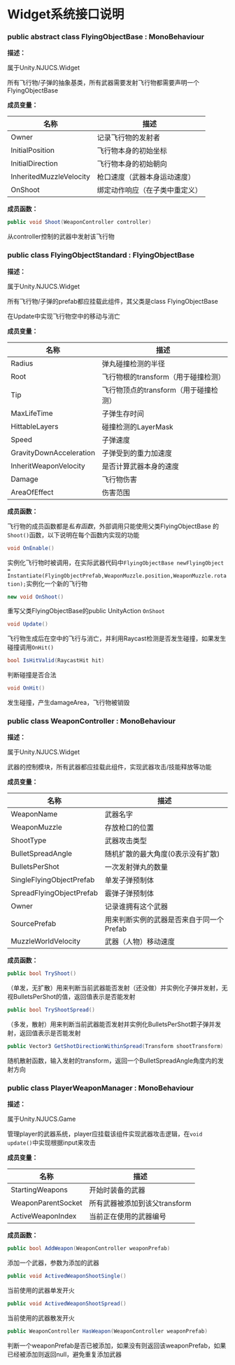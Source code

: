 # Widget系统接口说明

### public abstract class FlyingObjectBase : MonoBehaviour

**描述：**

属于Unity.NJUCS.Widget

所有飞行物/子弹的抽象基类，所有武器需要发射飞行物都需要声明一个FlyingObjectBase

**成员变量：**

| 名称                    | 描述                           |
| ----------------------- | ------------------------------ |
| Owner                   | 记录飞行物的发射者             |
| InitialPosition         | 飞行物本身的初始坐标           |
| InitialDirection        | 飞行物本身的初始朝向           |
| InheritedMuzzleVelocity | 枪口速度（武器本身运动速度）   |
| OnShoot                 | 绑定动作响应（在子类中重定义） |

**成员函数：**

```C#
public void Shoot(WeaponController controller)
```

从controller控制的武器中发射该飞行物




### public class FlyingObjectStandard : FlyingObjectBase

**描述：**

属于Unity.NJUCS.Widget

所有飞行物/子弹的prefab都应挂载此组件，其父类是class FlyingObjectBase

在Update中实现飞行物空中的移动与消亡

**成员变量：**

| 名称                    | 描述                                  |
| ----------------------- | ------------------------------------- |
| Radius                  | 弹丸碰撞检测的半径                    |
| Root                    | 飞行物根的transform（用于碰撞检测）   |
| Tip                     | 飞行物顶点的transform（用于碰撞检测） |
| MaxLifeTime             | 子弹生存时间                          |
| HittableLayers          | 碰撞检测的LayerMask                   |
| Speed                   | 子弹速度                              |
| GravityDownAcceleration | 子弹受到的重力加速度                  |
| InheritWeaponVelocity   | 是否计算武器本身的速度                |
| Damage                  | 飞行物伤害                            |
| AreaOfEffect            | 伤害范围                              |

**成员函数：**

飞行物的成员函数都是*私有函数*，外部调用只能使用父类FlyingObjectBase 的`Shoot()`函数，以下说明在每个函数内实现的功能

```C#
void OnEnable()
```

实例化飞行物时被调用，在实际武器代码中`FlyingObjectBase newFlyingObject = Instantiate(FlyingObjectPrefab,WeaponMuzzle.position,WeaponMuzzle.rotation);`实例化一个新的飞行物

```C#
new void OnShoot()
```

重写父类FlyingObjectBase的public UnityAction `OnShoot`

```C#
void Update()
```

飞行物生成后在空中的飞行与消亡，并利用Raycast检测是否发生碰撞，如果发生碰撞调用`OnHit()`

```C#
bool IsHitValid(RaycastHit hit)
```

判断碰撞是否合法

```C#
void OnHit()
```

发生碰撞，产生damageArea，飞行物被销毁



### public class WeaponController : MonoBehaviour

**描述：**

属于Unity.NJUCS.Widget

武器的控制模块，所有武器都应挂载此组件，实现武器攻击/技能释放等功能

**成员变量：**

| 名称                     | 描述                                     |
| ------------------------ | ---------------------------------------- |
| WeaponName               | 武器名字                                 |
| WeaponMuzzle             | 存放枪口的位置                           |
| ShootType                | 武器攻击类型                             |
| BulletSpreadAngle        | 随机扩散的最大角度(0表示没有扩散)        |
| BulletsPerShot           | 一次发射弹丸的数量                       |
| SingleFlyingObjectPrefab | 单发子弹预制体                           |
| SpreadFlyingObjectPrefab | 霰弹子弹预制体                           |
| Owner                    | 记录谁拥有这个武器                       |
| SourcePrefab             | 用来判断实例的武器是否来自于同一个Prefab |
| MuzzleWorldVelocity      | 武器（人物）移动速度                     |

**成员函数：**

```c#
public bool TryShoot()
```

（单发，无扩散）用来判断当前武器能否发射（还没做）并实例化子弹并发射，无视BulletsPerShot的值，返回值表示是否能发射

```c#
public bool TryShootSpread()
```

（多发，散射）用来判断当前武器能否发射并实例化BulletsPerShot颗子弹并发射，返回值表示是否能发射

```c#
public Vector3 GetShotDirectionWithinSpread(Transform shootTransform)
```

随机散射函数，输入发射的transform，返回一个BulletSpreadAngle角度内的发射方向



### public class PlayerWeaponManager : MonoBehaviour

**描述：**

属于Unity.NJUCS.Game

管理player的武器系统，player应挂载该组件实现武器攻击逻辑，在`void update()`中实现根据input来攻击

**成员变量：**

| 名称               | 描述                          |
| ------------------ | ----------------------------- |
| StartingWeapons    | 开始时装备的武器              |
| WeaponParentSocket | 所有武器被添加到该父transform |
| ActiveWeaponIndex  | 当前正在使用的武器编号        |

**成员函数：**

```C#
public bool AddWeapon(WeaponController weaponPrefab)
```

添加一个武器，参数为添加的武器

```C#
public void ActivedWeaponShootSingle()
```

当前使用的武器单发开火

```C#
public void ActivedWeaponShootSpread()
```

当前使用的武器散发开火

```C#
public WeaponController HasWeapon(WeaponController weaponPrefab)
```

判断一个weaponPrefab是否已被添加，如果没有则返回该weaponPrefab，如果已经被添加则返回null，避免重复添加武器